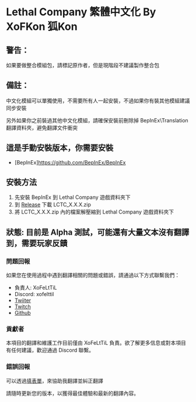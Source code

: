 # Lethal Company 繁體中文化 By XoFKon 狐Kon

## 警告：
如果要做整合模組包，請標記原作者，但是現階段不建議製作整合包

## 備註：

中文化模組可以單獨使用，不需要所有人一起安裝，不過如果你有裝其他模組建議同步安裝

另外如果你之前裝過其他中文化模組，請確保安裝前刪除掉 BepInEx\Translation 翻譯資料夾，避免翻譯文件衝突



## 這是手動安裝版本，你需要安裝
- [BepInEx]https://github.com/BepInEx/BepInEx

## 安裝方法
1. 先安裝 BepInEx 到 Lethal Company 遊戲資料夾下
2. 到 [Release](https://github.com/XoF-eLtTiL/Lethal_Company_Traditional_Chinese_Localization/releases/latest) 下載 LCTC_X.X.X.zip
3. 將 LCTC_X.X.X.zip 內的檔案解壓縮到 Lethal Company 遊戲資料夾下



## 狀態: 目前是 Alpha 測試，可能還有大量文本沒有翻譯到，需要玩家反饋

### 問題回報
如果您在使用過程中遇到翻譯相關的問題或錯誤，請通過以下方式聯繫我們：
- 負責人: XoFeLtTiL
- Discord: xofelttil
- [Twiiter](https://twitter.com/XoF_eLtTiL)
- [Twitch](https://www.twitch.tv/xofkon)
- [Github](https://github.com/XoF-eLtTiL)

### 貢獻者
本項目的翻譯和維護工作目前僅由 XoFeLtTiL 負責。欲了解更多信息或對本項目有任何建議，歡迎通過 Discord 聯繫。

### 錯誤回報
可以透過[填表單](https://docs.google.com/forms/d/e/1FAIpQLScSK-KYCY60u2rfJnsGh68rE7QvVuDsz5H1Qxt4bIMs2x5BGg/viewform?usp=sf_link)，來協助我翻譯並糾正翻譯

請隨時更新您的版本，以獲得最佳體驗和最新的翻譯內容。

